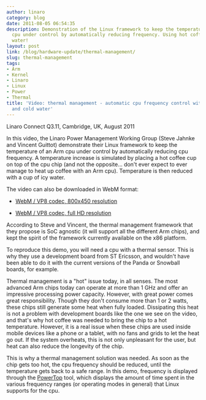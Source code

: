 ```yaml
---
author: linaro
category: blog
date: 2011-08-05 06:54:35
description: Demonstration of the Linux framework to keep the temperature of an Arm
  cpu under control by automatically reducing frequency. Using hot coffee and cold
  water!
layout: post
link: /blog/hardware-update/thermal-management/
slug: thermal-management
tags:
- Arm
- Kernel
- Linaro
- Linux
- Power
- Thermal
title: 'Video: thermal management - automatic cpu frequency control with hot coffee
  and cold water'
---
```


Linaro Connect Q3.11, Cambridge, UK, August 2011

In this video, the Linaro Power Management Working Group (Steve Jahnke and Vincent Guittot) demonstrate their Linux framework to keep the temperature of an Arm cpu under control by automatically reducing cpu frequency. A temperature increase is simulated by placing a hot coffee cup on top of the cpu chip (and not the opposite... don't ever expect to ever manage to heat up coffee with an Arm cpu). Temperature is then reduced with a cup of icy water.

The video can also be downloaded in WebM format:

- [WebM / VP8 codec, 800x450 resolution](https://bootlin.com/pub/video/2011/linaro/aug/linaro-2011-q3-jahnke-guittot-thermal-management-450p.webm)

- [WebM / VP8 codec, full HD resolution](https://bootlin.com/pub/video/2011/linaro/aug/linaro-2011-q3-jahnke-guittot-thermal-management.webm)

According to Steve and Vincent, the thermal management framework that they propose is SoC agnostic (it will support all the different Arm chips), and kept the spirit of the framework currently available on the x86 platform.

To reproduce this demo, you will need a cpu with a thermal sensor. This is why they use a development board from ST Ericsson, and wouldn't have been able to do it with the current versions of the Panda or Snowball boards, for example.

Thermal management is a "hot" issue today, in all senses. The most advanced Arm chips today can operate at more than 1 GHz and offer an impressive processing power capacity. However, with great power comes great responsibility. Though they don't consume more than 1 or 2 watts, these chips still generate some heat when fully loaded. Dissipating this heat is not a problem with development boards like the one we see on the video, and that's why hot coffee was needed to bring the chip to a hot temperature. However, it is a real issue when these chips are used inside mobile devices like a phone or a tablet, with no fans and grids to let the heat go out. If the system overheats, this is not only unpleasant for the user, but heat can also reduce the longevity of the chip.

This is why a thermal management solution was needed. As soon as the chip gets too hot, the cpu frequency should be reduced, until the temperature gets back to a safe range. In this demo, frequency is displayed through the [PowerTop]() tool, which displays the amount of time spent in the various frequency ranges (or operating modes in general) that Linux supports for the cpu.